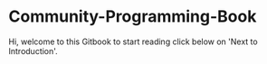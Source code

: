 # Community-Programming-Book

Hi, welcome to this Gitbook to start reading click below on 'Next to Introduction'.